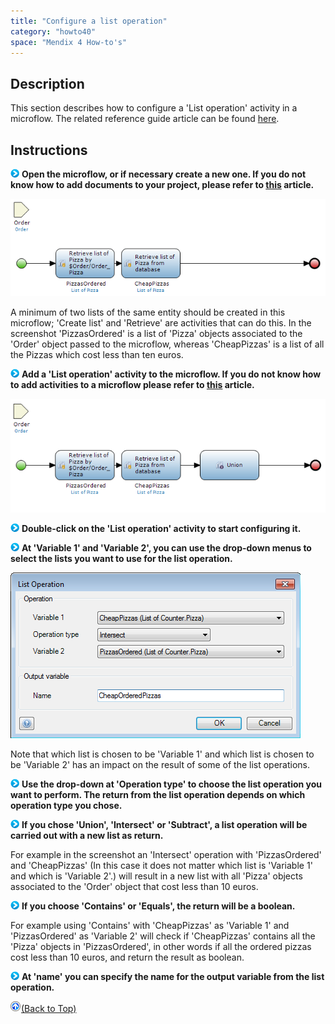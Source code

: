 ```yaml
---
title: "Configure a list operation"
category: "howto40"
space: "Mendix 4 How-to's"
---
```

## Description

This section describes how to configure a 'List operation' activity in a microflow. The related reference guide article can be found [here](https://world.mendix.com/pages/releaseview.action?pageId=11437377).

## Instructions

![](attachments/819203/917932.png) **Open the microflow, or if necessary create a new one. If you do not know how to add documents to your project, please refer to [this](https://world.mendix.com/display/howto25/Add+documents+to+a+module) article.**

![](attachments/2621594/2752772.png)

A minimum of two lists of the same entity should be created in this microflow; 'Create list' and 'Retrieve' are activities that can do this. In the screenshot 'PizzasOrdered' is a list of 'Pizza' objects associated to the 'Order' object passed to the microflow, whereas 'CheapPizzas' is a list of all the Pizzas which cost less than ten euros.

![](attachments/819203/917932.png) **Add a 'List operation' activity to the microflow. If you do not know how to add activities to a microflow please refer to [this](https://world.mendix.com/display/howto25/Add+an+activity+to+a+microflow) article.**

![](attachments/2621594/2752912.png)

![](attachments/819203/917932.png) **Double-click on the 'List operation' activity to start configuring it.**

![](attachments/819203/917932.png) **At 'Variable 1' and 'Variable 2', you can use the drop-down menus to select the lists you want to use for the list operation.**

![](attachments/2621594/2752911.png)

Note that which list is chosen to be 'Variable 1' and which list is chosen to be 'Variable 2' has an impact on the result of some of the list operations.

![](attachments/819203/917932.png) **Use the drop-down at 'Operation type' to choose the list operation you want to perform. The return from the list operation depends on which operation type you chose.**

![](attachments/819203/917932.png) **If you chose 'Union', 'Intersect' or 'Subtract', a list operation will be carried out with a new list as return.**

For example in the screenshot an 'Intersect' operation with 'PizzasOrdered' and 'CheapPizzas' (In this case it does not matter which list is 'Variable 1' and which is 'Variable 2'.) will result in a new list with all 'Pizza' objects associated to the 'Order' object that cost less than 10 euros.

![](attachments/819203/917932.png) **If you choose 'Contains' or 'Equals', the return will be a boolean.**

For example using 'Contains' with 'CheapPizzas' as 'Variable 1' and 'PizzasOrdered' as 'Variable 2' will check if 'CheapPizzas' contains all the 'Pizza' objects in 'PizzasOrdered', in other words if all the ordered pizzas cost less than 10 euros, and return the result as boolean.

![](attachments/819203/917932.png) **At 'name' you can specify the name for the output variable from the list operation.**

[![](attachments/819203/917564.png)](configure-a-list-operation)[(Back to Top)](configure-a-list-operation)